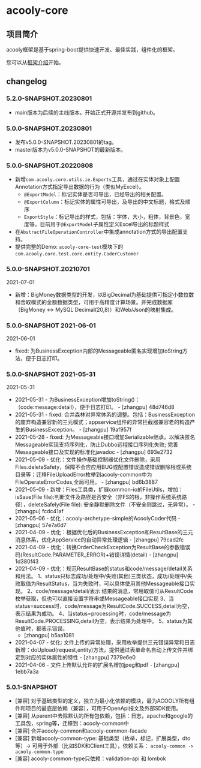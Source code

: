 <!-- title: Acooly框架核心  -->
<!-- name: acooly-core -->
<!-- type: core -->
<!-- author: zhangpu -->
<!-- date: 2019-11-14 -->
acooly-core
==================

## 项目简介

acooly框架是基于spring-boot提供快速开发、最佳实践，组件化的框架。

您可以从[框架介绍](acooly-core-docs/README.md)开始。

## changelog

### 5.2.0-SNAPSHOT.20230801

* main版本为后续的主线版本。开始正式开源并发布到github。

### 5.0.0-SNAPSHOT.20230801

* 发布v5.0.0-SNAPSHOT.20230801的tag。
* master版本为v5.0.0-SNAPSHOT的最新版本。


### 5.0.0-SNAPSHOT.20220808

* 新增`com.acooly.core.utils.ie.Exports`工具，通过在实体对象上配置Annotation方式指定导出数据的行为（类似MyExcel）。
  * `@ExportModel`：标记实体是否可导出，已经导出的相关配置。
  * `@ExportColumn`：标记实体的属性可导出，及导出的中文标题，格式及顺序
  * `ExportStyle`：标记导出的样式，包括：字体，大小，粗体，背景色，宽度等，目前用于`@ExportModel`子属性定义Excel导出的标题样式
* 在`AbstractFileOperationController`中集成annotation方式的导出配置支持。
* 提供完整的Demo: `acooly-core-test`模块下的`com.acooly.core.test.core.entity.CoderCustomer`


### 5.0.0-SNAPSHOT.20210701

2021-07-01

* 新增：BigMoney数据类型的开发，以BigDecimal为基础提供可指定小数位数和舍取模式的金额数据类型，可用于高精度计算场景。并完成数据库（BigMoney <-> MySQL Decimal(20,8)）和Web/Json的映射集成。

### 5.0.0-SNAPSHOT 2021-06-01

2021-06-01

* fixed: 为BusinessException内部的Messageable匿名实现增加toString方法，便于日志打印。

### 5.0.0-SNAPSHOT 2021-05-31

2021-05-31

* 2021-05-31 - 为BusinessException增加toString()：（code:message:detail），便于日志打印。 - [zhangpu] 48d746d8
* 2021-05-31 - fixed: 合并森林对异常体系的调整。包括：BusinessException的废弃构造兼容新的三元模式；appservice组件的异常拦截器兼容老的构造产生的BusinessException。 - [zhangpu] 19af957f
* 2021-05-28 - fixed: 为Messageable接口增加Serializable继承，以解决匿名Messageable实现支持序列化，防止Dubbo远程接口序列化失败; 完善Messageable接口及实现的标准化javadoc - [zhangpu] 693e2732
* 2021-05-09 - 优化：文件操作基础控制器优化文件删除，采用Files.deleteSafety，保障不会应应用BUG或配置错误造成错误删除根或系统目录等；迁移FileUploadError枚举到acooly-common中为FileOperateErrorCodes,全局可用。 - [zhangpu] bd6b3887
* 2021-05-09 - 新增：Files工具类，扩展common-io的FileUtils，增加：isSave(File file):判断文件及路径是否安全（非FS的根，非操作系统系统路径），deleteSafely(File file): 安全静默删除文件（不安全则跳过，无异常）。 - [zhangpu] fcdc41af
* 2021-05-06 - 优化：acooly-archetype-simple的AcoolyCoder代码 - [zhangpu] 57e7a6d7
* 2021-04-09 - 优化：根据优化后的BusinessException和ResultBase的三元消息体系，优化AppService的自动异常处理逻辑 - [zhangpu] 79cad2fc
* 2021-04-09 - 优化：转换OrderCheckException为ResultBase的参数错误码(ResultCode.PARAMETER_ERROR)+错误详情(detail) - [zhangpu] 1d380f43
* 2021-04-09 - 优化：规范ResultBase的status和code/message/detail关系和用法。 1、status只标志成功/处理中/失败(其他)三类状态，成功/处理中/失败取值为ResultStatus，当为失败时，可以具体使用其他Messageable接口实现。 2、code/message/detail/表示 结果的消息，常用取值可从ResultCode枚举获取，但也可以直接设置字符串或Messageable接口实现 3、当status=success时，code/message为ResultCode.SUCCESS,detail为空，表示结果为成功。 4、当status=processing时，code/message为ResultCode.PROCESSING,detail为空，表示结果为处理中。 5、status为其他值时，都表示错误。
  - [zhangpu] b5aa1081
* 2021-04-07 - 优化: 文件上传的异常处理，采用枚举提供三元错误异常和日志 新增：doUpload(request,entity)方法，提供通过表单命名自动上传文件并绑定到对应的实体属性的特性 - [zhangpu] 7379e6e0
* 2021-04-06 - 文件上传默认允许的扩展名增加jpeg和pdf - [zhangpu] 1ebb7a3a

### 5.0.1-SNAPSHOT

* [兼容] 对于基础类型的定义，独立为最小化依赖的模块，最为ACOOLY所有组件和项目的最底层依赖（兼容），可用于OpenApi报文及外部SDK使用。
* [兼容] 从parent中去除默认的所有包依赖，包括：日志，apache和google的工具包，spring等，迁移到：acooly-common中
* [兼容] 合并acooly-common和acooly-common-facade
* [兼容] 新增acooly-common-type: 基础类型（枚举，标记，扩展类型，dto等）-> 可用于外部（比如SDK和Client工具），依赖关系： `acooly-common -> acooly-common-type`
* [兼容] acooly-common-type只依赖：validation-api 和 lombok  
    
